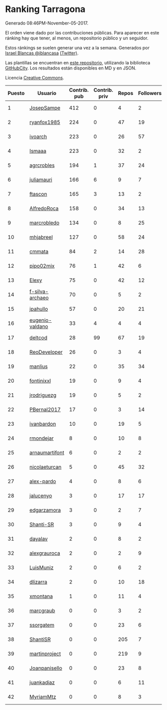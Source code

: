 # Ranking Tarragona

Generado 08:46PM-November-05-2017.

El orden viene dado por las contribuciones públicas. Para aparecer en este ránking hay que tener, al menos, un repositorio público y un seguidor.

Estos ránkings se suelen generar una vez a la semana. Generados por [Israel Blancas @iblancasa](https://github.com/iblancasa/) [(Twitter)](https://twitter.com/iblancasa).

Las plantillas se encuentran en [este repositorio](https://github.com/iblancasa/GH-Spanish-Ranking), utilizando la biblioteca [GitHubCity](https://github.com/iblancasa/GitHubCity). Los resultados están disponibles en MD y en JSON.

Licencia [Creative Commons](https://creativecommons.org/licenses/by/4.0/).

| Puesto   |  Usuario  | Contrib. pub | Contrib. priv |Repos| Followers | Desde |  Avatar  |
|----------|-----------|--------------|---------------|-----|-----------|-------|----------|
|1|[JosepSampe](https://github.com/JosepSampe)|412|0|4|2|2015-01-08|![JosepSampe](https://avatars0.githubusercontent.com/u/10448186)|
|2|[ryanfox1985](https://github.com/ryanfox1985)|224|0|47|19|2011-10-26|![ryanfox1985](https://avatars2.githubusercontent.com/u/1152728)|
|3|[ivoarch](https://github.com/ivoarch)|223|0|26|57|2011-03-18|![ivoarch](https://avatars3.githubusercontent.com/u/677124)|
|4|[Ismaaa](https://github.com/Ismaaa)|223|0|32|2|2016-09-16|![Ismaaa](https://avatars0.githubusercontent.com/u/22240843)|
|5|[agrcrobles](https://github.com/agrcrobles)|194|1|37|24|2013-10-19|![agrcrobles](https://avatars0.githubusercontent.com/u/5727373)|
|6|[juliamauri](https://github.com/juliamauri)|166|6|9|7|2013-11-28|![juliamauri](https://avatars0.githubusercontent.com/u/6062402)|
|7|[ftascon](https://github.com/ftascon)|165|3|13|2|2012-11-24|![ftascon](https://avatars2.githubusercontent.com/u/2879103)|
|8|[AlfredoRoca](https://github.com/AlfredoRoca)|158|0|34|13|2014-08-15|![AlfredoRoca](https://avatars2.githubusercontent.com/u/8455554)|
|9|[marcrobledo](https://github.com/marcrobledo)|134|0|8|25|2015-09-19|![marcrobledo](https://avatars0.githubusercontent.com/u/14358263)|
|10|[mhjabreel](https://github.com/mhjabreel)|127|0|58|24|2014-10-08|![mhjabreel](https://avatars1.githubusercontent.com/u/9088025)|
|11|[cmmata](https://github.com/cmmata)|84|2|14|28|2013-04-22|![cmmata](https://avatars1.githubusercontent.com/u/4223148)|
|12|[pipo02mix](https://github.com/pipo02mix)|76|1|42|6|2011-07-03|![pipo02mix](https://avatars2.githubusercontent.com/u/892157)|
|13|[Elexy](https://github.com/Elexy)|75|0|42|12|2010-10-14|![Elexy](https://avatars2.githubusercontent.com/u/439063)|
|14|[f-silva-archaeo](https://github.com/f-silva-archaeo)|70|0|5|2|2016-05-04|![f-silva-archaeo](https://avatars3.githubusercontent.com/u/19189330)|
|15|[jpahullo](https://github.com/jpahullo)|57|0|20|21|2012-07-26|![jpahullo](https://avatars3.githubusercontent.com/u/2048296)|
|16|[eugenio-valdano](https://github.com/eugenio-valdano)|33|4|4|4|2014-03-12|![eugenio-valdano](https://avatars2.githubusercontent.com/u/6929185)|
|17|[deltcod](https://github.com/deltcod)|28|99|67|19|2015-09-22|![deltcod](https://avatars1.githubusercontent.com/u/14791993)|
|18|[ReoDeveloper](https://github.com/ReoDeveloper)|26|0|3|4|2013-01-20|![ReoDeveloper](https://avatars2.githubusercontent.com/u/3322211)|
|19|[manlius](https://github.com/manlius)|22|0|35|34|2013-11-18|![manlius](https://avatars1.githubusercontent.com/u/5968066)|
|20|[fontinixxl](https://github.com/fontinixxl)|19|0|9|4|2013-07-24|![fontinixxl](https://avatars0.githubusercontent.com/u/5080665)|
|21|[jrodriguezg](https://github.com/jrodriguezg)|19|0|5|2|2013-02-05|![jrodriguezg](https://avatars1.githubusercontent.com/u/3486118)|
|22|[PBernal2017](https://github.com/PBernal2017)|17|0|3|14|2017-02-23|![PBernal2017](https://avatars0.githubusercontent.com/u/25979373)|
|23|[ivanbardon](https://github.com/ivanbardon)|10|0|19|5|2013-10-30|![ivanbardon](https://avatars3.githubusercontent.com/u/5808889)|
|24|[rmondejar](https://github.com/rmondejar)|8|0|10|8|2008-06-20|![rmondejar](https://avatars1.githubusercontent.com/u/14419)|
|25|[arnaumartifont](https://github.com/arnaumartifont)|6|0|2|2|2014-11-07|![arnaumartifont](https://avatars1.githubusercontent.com/u/9613200)|
|26|[nicolaeturcan](https://github.com/nicolaeturcan)|5|0|45|32|2014-04-10|![nicolaeturcan](https://avatars3.githubusercontent.com/u/7248811)|
|27|[alex-pardo](https://github.com/alex-pardo)|4|0|8|6|2012-09-19|![alex-pardo](https://avatars0.githubusercontent.com/u/2378470)|
|28|[jalucenyo](https://github.com/jalucenyo)|3|0|17|17|2012-04-06|![jalucenyo](https://avatars1.githubusercontent.com/u/1618926)|
|29|[edgarzamora](https://github.com/edgarzamora)|3|0|2|7|2013-05-02|![edgarzamora](https://avatars3.githubusercontent.com/u/4320475)|
|30|[Shanti-SR](https://github.com/Shanti-SR)|3|0|9|4|2014-11-12|![Shanti-SR](https://avatars0.githubusercontent.com/u/9694646)|
|31|[dayalav](https://github.com/dayalav)|2|0|8|2|2013-06-10|![dayalav](https://avatars2.githubusercontent.com/u/4660940)|
|32|[alexgrauroca](https://github.com/alexgrauroca)|2|0|2|9|2013-07-31|![alexgrauroca](https://avatars3.githubusercontent.com/u/5131860)|
|33|[LuisMuniz](https://github.com/LuisMuniz)|2|0|6|2|2014-07-18|![LuisMuniz](https://avatars0.githubusercontent.com/u/8201284)|
|34|[dlizarra](https://github.com/dlizarra)|2|0|10|18|2015-04-12|![dlizarra](https://avatars2.githubusercontent.com/u/11906353)|
|35|[xmontana](https://github.com/xmontana)|1|0|11|4|2011-03-04|![xmontana](https://avatars2.githubusercontent.com/u/650776)|
|36|[marcgraub](https://github.com/marcgraub)|0|0|3|2|2012-10-02|![marcgraub](https://avatars3.githubusercontent.com/u/2468006)|
|37|[ssorgatem](https://github.com/ssorgatem)|0|0|23|6|2009-07-23|![ssorgatem](https://avatars2.githubusercontent.com/u/108138)|
|38|[ShantiSR](https://github.com/ShantiSR)|0|0|205|7|2013-01-16|![ShantiSR](https://avatars3.githubusercontent.com/u/3288528)|
|39|[martinproject](https://github.com/martinproject)|0|0|219|9|2008-06-13|![martinproject](https://avatars0.githubusercontent.com/u/13601)|
|40|[Joanpanisello](https://github.com/Joanpanisello)|0|0|23|8|2013-09-20|![Joanpanisello](https://avatars1.githubusercontent.com/u/5502417)|
|41|[juankadiaz](https://github.com/juankadiaz)|0|0|6|11|2013-10-04|![juankadiaz](https://avatars2.githubusercontent.com/u/5609996)|
|42|[MyriamMtz](https://github.com/MyriamMtz)|0|0|8|3|2013-11-25|![MyriamMtz](https://avatars3.githubusercontent.com/u/6032560)|
